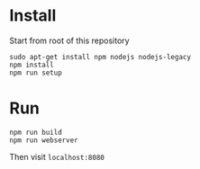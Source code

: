 # Install

Start from root of this repository

    sudo apt-get install npm nodejs nodejs-legacy
    npm install
    npm run setup

# Run

    npm run build
    npm run webserver

Then visit `localhost:8080`

